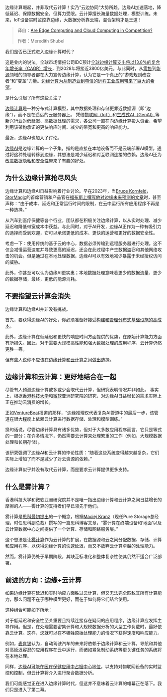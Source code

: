 
<!--
title: 边缘计算和云计算是竞争关系吗？
cover: https://cdn.thenewstack.io/media/2025/03/8f50b6a2-cloud-versus-edge-2.jpg
summary: 边缘计算崛起，并非取代云计算！实乃“云边协同”大势所趋。边缘AI加速落地，降低延迟、保障数据安全，但算力受限。云计算擅长海量数据处理，模型训练。未来，IoT设备实时监控靠边缘，大数据分析靠云端，混合架构才是王道！
-->

边缘计算崛起，并非取代云计算！实乃“云边协同”大势所趋。边缘AI加速落地，降低延迟、保障数据安全，但算力受限。云计算擅长海量数据处理，模型训练。未来，IoT设备实时监控靠边缘，大数据分析靠云端，混合架构才是王道！

> 译自：[Are Edge Computing and Cloud Computing in Competition?](https://thenewstack.io/are-edge-computing-and-cloud-computing-in-competition/)
> 
> 作者：Meredith Shubel

我们是否已正式进入边缘计算时代？

这是业内的说法。全球市场情报公司IDC预计[全球边缘计算支出将以13.8%的复合年增长率（CAGR）增长](https://www.idc.com/getdoc.jsp?containerId=prUS52587424)，到2028年将接近3800亿美元。与此同时，从[零售](https://www.retailcustomerexperience.com/blogs/the-edge-of-innovation-why-edge-computing-is-a-game-changer/)到[能源](https://www.powermag.com/how-hybrid-cloud-and-edge-computing-are-transforming-the-energy-sector/)领域的领导者都在大力宣传边缘计算，认为它是一个真正的“游戏规则改变者”和“变革”力量。[边缘计算为从制造业到电信的远程工业应用带来了巨大的希望](https://thenewstack.io/edge-data-centers-offer-benefits-for-remote-industrial-apps/)。

是什么引起了所有这些关注？

[边缘计算](https://thenewstack.io/edge-computing/what-is-edge-computing/)是一种分布式计算模型，其中数据处理和存储更靠近数据源（即“边缘”），而不是在遥远的云服务器上。
凭借[物联网（IoT）](https://thenewstack.io/the-internet-of-things-on-the-edge/)和[生成式AI（GenAI）](https://thenewstack.io/generative-ai-a-new-tool-in-the-developer-toolbox/)等新兴行业对低延迟、高数据处理的需求，各公司一直在向边缘计算投入资金，希望利用该架构承诺的更快响应时间、减少的带宽和更高的响应能力。

最近，边缘AI也加入了讨论。

[边缘AI](https://thenewstack.io/edge-ai-and-model-quantization-for-real-time-analytics/)是边缘计算的一个子集，指的是直接在本地设备而不是云端部署AI模型。通过将这种处理转移到边缘，其想法是减少延迟和对互联网连接的依赖。边缘AI还为[改进数据隐私和安全性](https://www.techradar.com/pro/taking-ai-to-the-edge-for-smaller-smarter-and-more-secure-applications)带来了有趣的好处。

## 为什么边缘计算抢尽风头

边缘计算和边缘AI日益影响着行业讨论。早在2023年，当[Bruce Kornfeld](https://www.linkedin.com/in/brucekornfeld/)，[StorMagic](https://stormagic.com/)的首席营销和产品官在[福布斯上撰写他对边缘未来预测的文章](https://www.forbes.com/councils/forbestechcouncil/2023/01/20/2023-predictions-for-the-edge-hci-security-and-beyond/)时，甚至声称：“由于成本、延迟和正常运行时间的限制，在云中运行所有应用程序不再是一种选择。”

从汽车到医疗保健等各个行业，团队都在积极关注边缘计算，以从实时处理、减少延迟和降低带宽成本中获益。与此同时，对于AI开发，边缘AI正作为一种有吸引力的选择而受到欢迎，它可以承诺更低的成本、更快的运营和更好的数据安全性。

考虑一下：使用传统的基于云的中心，数据必须传输到远程服务器进行处理。这不仅会减慢运营速度并导致更高的延迟，还会在此过程中产生数据盗窃和其他网络攻击的机会。但是通过在本地处理数据，边缘AI可以有效地减少暴露于未经授权访问的威胁。

此外，你甚至可以认为边缘AI更实惠；本地数据处理意味着更少的数据流量、更少的数据存储，最终，更低的能源消耗。

## 不要指望云计算会消失

边缘计算和边缘AI并非没有挑战。

首先，要获得边缘AI的好处，你必须准备好接受[构建和管理分布式基础设施的高成本](https://www.nitindermohan.com/documents/2024/pubs/edgeaiInternetComputing2024.pdf)。

此外，边缘计算在低延迟和更快的响应时间方面提供的优势，在原始计算能力方面有所损失。因此，对于需要大规模高性能和强大数据处理的应用程序，云计算仍然更胜一筹。

但有些人说你不应该[在边缘计算和云计算之间做出选择](https://thenewstack.io/edge-computing/edge-computing-vs-cloud-computing/)。

## 边缘计算和云计算：更好地结合在一起

尽管有人预测边缘计算或多或少会取代云计算，但研究表明情况并非如此。
事实上，根据[香港科技大学](https://hkust.edu.hk/)和[微软](https://news.microsoft.com/?utm_content=inline+mention)亚洲研究院的研究，对边缘AI日益增长的需求实际上正在推动云消费的增长。

正如[VentureBeat](https://venturebeat.com/ai/edge-computings-rise-will-drive-cloud-consumption-not-replace-it/)报道的那样，“边缘推理仅代表复杂AI管道中的最后一步，该管道在很大程度上依赖云计算进行数据存储、处理和模型训练。”

换句话说，尽管边缘计算具有诸多优势，但对于大多数应用程序而言，它只是等式的一部分；在许多情况下，仍然需要云计算来处理繁重的工作（例如，大规模数据处理和长期存储）。

该研究强调了边缘AI和云计算的悖论性质：“随着这些系统变得越来越复杂，它们实际上增加了而不是减少了对云资源的依赖。”

边缘计算似乎并没有取代云计算，而是要求云计算提供更多支持。

## 什么是雾计算？

香港科技大学和微软亚洲研究院并不是唯一指出边缘计算和云计算之间日益增长的摩擦的人——雾计算的支持者们早已领先于他们。

雾计算是[思科](http://cisco.com/?utm_content=inline+mention)[最初提出](https://blogs.cisco.com/digital/fog-computing-bringing-cloud-capabilities-down-to-earth)的一个概念，根据[Maciej Kranz](https://www.linkedin.com/in/maciej-kranz-b489b3/)（现任Pure Storage总经理，时任思科副总裁）撰写的一篇思科博客文章，“雾计算在终端设备和‘地面’以及云计算数据中心之间提供了一个计算、存储和网络服务层。”

这个想法是让[雾计算](https://nvlpubs.nist.gov/nistpubs/SpecialPublications/NIST.SP.500-325.pdf)作为云计算的扩展，在数据源和云之间分配数据、存储、计算和应用程序，以获得边缘计算的快速延迟，而又不放弃云计算卓越的处理能力。

然而，雾计算仍处于早期阶段，其缺乏标准化和整体复杂性使其仍然不适合广泛部署。

## 前进的方向：边缘+云计算

如果边缘计算在延迟和实时响应方面胜过云计算，但又无法完全匹敌其所有计算能力，那么问题不在于哪种模型更好，而在于如何将它们结合使用。

这种组合可能如下所示：

对于低延迟和安全性至关重要且持续连接存在疑问的应用程序，边缘计算应发挥主导作用。但是，在处理需要密集计算和大规模数据分析的大型工作负载时，最好依靠云计算。这样，您就可以在不牺牲原始处理能力的情况下获得速度和响应能力。

例如，[麦肯锡](https://www.mckinsey.com/industries/semiconductors/our-insights/the-future-of-automotive-computing-cloud-and-edge)认为，自动驾驶汽车的未来将依赖于边缘计算和云计算，导航和其他对高延迟容忍的应用程序在云中运行，而诸如紧急制动系统等更关键任务的系统将在本地处理。

同样，[边缘AI可能在医疗保健应用中占据中心地位](https://www.akamai.com/blog/edge/edge-computing-versus-cloud-computing-key-similarities-differences)，以支持对物联网设备的实时监控和控制，但云计算将介入进行聚合数据分析。

我们可能感觉正在进入边缘计算时代，但这并不意味着云计算的帷幕正在落下。我们只是进入了第二幕。